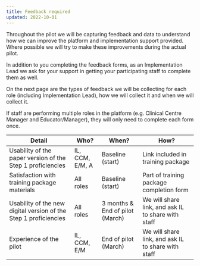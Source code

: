 ```yaml
---
title: Feedback required
updated: 2022-10-01
---
```

Throughout the pilot we will be capturing feedback and data to understand how we can improve the platform and implementation support provided. Where possible we will try to make these improvements during the actual pilot.​

In addition to you completing the feedback forms, as an Implementation Lead we ask for your support in getting your participating staff to complete them as well.​

On the next page are the types of feedback we will be collecting for each role (including Implementation Lead), how we will collect it and when we will collect it.​

If staff are performing multiple roles in the platform (e.g. Clinical Centre Manager and Educator/Manager), they will only need to complete each form once.

| Detail                                                           | Who?            | When?                           | How?                                               |
|------------------------------------------------------------------|-----------------|---------------------------------|----------------------------------------------------|
| Usability of the paper version of the Step 1 proficiencies       | IL, CCM, E/M, A | Baseline (start)                | Link included in training package                  |
| Satisfaction with training package materials                     | All roles       | Baseline (start)                | Part of training package completion form           |
| Usability of the new digital version of the Step 1 proficiencies | All roles       | 3 months & End of pilot (March) | We will share link, and ask IL to share with staff |
| Experience of the pilot                                          | IL, CCM, E/M    | End of pilot (March)            | We will share link, and ask IL to share with staff |